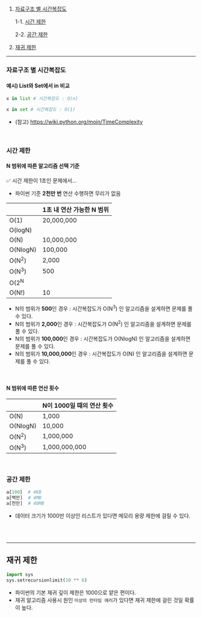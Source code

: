 1. [자료구조 별 시간복잡도](#자료구조-별-시간복잡도)

   1-1. [시간 제한](#시간-제한)

   2-2. [공간 제한](#공간-제한)

2. [재귀 제한](#재귀-제한)
---


### 자료구조 별 시간복잡도
#### 예시) List와 Set에서 **in** 비교
```python
x in list # 시간복잡도 : O(n)

x in set # 시간복잡도 : O(1)
```
- (참고) https://wiki.python.org/moin/TimeComplexity
<br>

### 시간 제한
#### N 범위에 따른 알고리즘 선택 기준
✅ 시간 제한이 1초인 문제에서...
- 파이썬 기준 **2천만 번** 연산 수행하면 무리가 없음

|  |1초 내 연산 가능한 N 범위|
|--|--|
| O(1)|20,000,000|
| O(logN)|
| O(N) |10,000,000|
|O(NlogN)|100,000|
|O(N<sup>2</sup>)|2,000|
|O(N<sup>3</sup>)|500|
|O(2<sup>N</sup>| |
|O(N!)| 10|

- N의 범위가 **500**인 경우 :  시간복잡도가 O(N<sup>3</sup>) 인 알고리즘을 설계하면 문제를 풀 수 있다.
- N의 범위가 **2,000**인 경우 : 시간복잡도가 O(N<sup>2</sup>) 인 알고리즘을 설계하면 문제를 풀 수 있다.
- N의 범위가 **100,000**인 경우 : 시간복잡도가 O(NlogN) 인 알고리즘을 설계하면 문제를 풀 수 있다.
- N의 범위가 **10,000,000**인 경우 : 시간복잡도가 O(N) 인 알고리즘을 설계하면 문제를 풀 수 있다.


<br>

#### N 범위에 따른 연산 횟수

|  |N이 1000일 때의 연산 횟수|
|--|--|
| O(N) |1,000|
|O(NlogN)|10,000|
|O(N<sup>2</sup>)|1,000,000|
|O(N<sup>3</sup>)|1,000,000,000|

<br>

### 공간 제한
```python
a[100]  # 4KB
a[백만]  # 4MB
a[천만]  # 40MB
```
- 데이터 크기가 1000만 이상인 리스트가 있다면 메모리 용량 제한에 걸릴 수 있다.



<br><br>

---



## 재귀 제한

```python
import sys
sys.setrecursionlimit(10 ** 6)
```

- 파이썬의 기본 재귀 깊이 제한은 1000으로 얕은 편이다.
- 재귀 알고리즘 사용시 원인 `미상의 런타임 에러`가 있다면 재귀 제한에 걸린 것일 확률이 높다.
